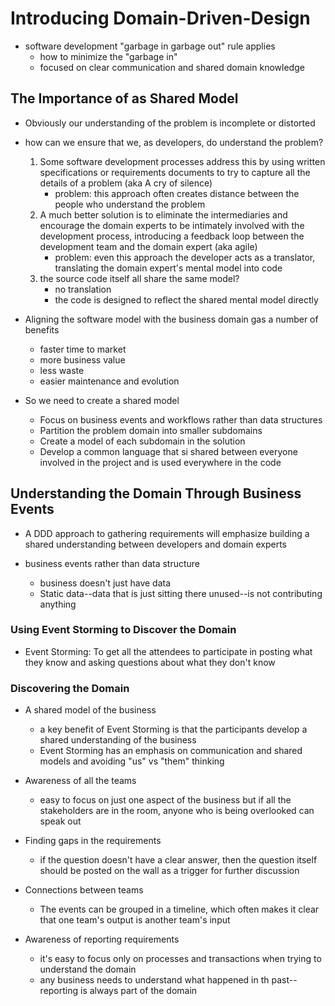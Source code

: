 # Introducing Domain-Driven-Design

- software development "garbage in garbage out" rule applies
    - how to minimize the "garbage in"
    - focused on clear communication and shared domain knowledge
    
## The Importance of as Shared Model

- Obviously our understanding of the problem is incomplete or distorted
- how can we ensure that we, as developers, do understand the problem?
  1. Some software development processes address this by using written specifications or requirements documents to try to capture all the details of a problem (aka A cry of silence)
        - problem: this approach often creates distance between the people who understand the problem
  2. A much better solution is to eliminate the intermediaries and encourage the domain experts to be intimately involved with the development process, introducing a feedback loop between the development team and the domain expert (aka agile)
      - problem: even this approach the developer acts as a translator, translating the domain expert's mental model into code
  3. the source code itself all share the same model?
      - no translation
      - the code is designed to reflect the shared mental model directly
  
- Aligning the software model with the business domain gas a number of benefits
  - faster time to market
  - more business value
  - less waste
  - easier maintenance and evolution
  
- So we need to create a shared model
  - Focus on business events and workflows rather than data structures
  - Partition the problem domain into smaller subdomains
  - Create a model of each subdomain in the solution
  - Develop a common language that si shared between everyone involved in the project and is used everywhere in the code
  

## Understanding the Domain Through Business Events

- A DDD approach to gathering requirements will emphasize building a shared understanding between developers and domain experts

- business events rather than data structure
    - business doesn't just have data
    - Static data--data that is just sitting there unused--is not contributing anything
  
### Using Event Storming to Discover the Domain
- Event Storming: To get all the attendees to participate in posting what they know and asking questions about what they don't know

### Discovering the Domain
- A shared model of the business
    - a key benefit of Event Storming is that the participants develop a shared understanding of the business
    - Event Storming has an emphasis on communication and shared models and avoiding "us" vs "them" thinking
    
- Awareness of all the teams
    - easy to focus on just one aspect of the business but if all the stakeholders are in the room, anyone who is being overlooked can speak out
    
- Finding gaps in the requirements
    - if the question doesn't have a clear answer, then the question itself should be posted on the wall as a trigger for further discussion
    
- Connections between teams
    - The events can be grouped in a timeline, which often makes it clear that one team's output is another team's input
    
- Awareness of reporting requirements
    - it's easy to focus only on processes and transactions when trying to understand the domain
    - any business needs to understand what happened in th past--reporting is always part of the domain
    
